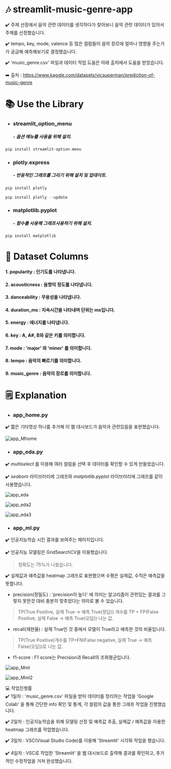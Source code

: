 # 🎶 streamlit-music-genre-app
✔️ 주제 선정에서 음악 관련 데이터를 생각하다가 찾아보니 음악 관련 데이터가 있어서 주제를 선정했습니다.

✔️ tempo, key, mode, valence 등 많은 컬럼들이 음악 장르에 얼마나 영향을 주는가가 궁금해 예측해보기로 결정했습니다.

✔️ 'music_genre.csv' 파일과 데이터 작업 도움은 아래 출처에서 도움을 받았습니다.
 
➡️ 출처 : https://www.kaggle.com/datasets/vicsuperman/prediction-of-music-genre

# 📚 Use the Library

- ### streamlit_option_menu
  ##### - 옵션 메뉴를 사용을 위해 설치.

```python
pip install streamlit-option-menu
```
- ### plotly.express
  ##### - 반응적인 그래프를 그리기 위해 설치 및 업데이트.
```python
pip install plotly

pip install plotly --update
```

- ### matplotlib.pyplot
  ##### - 함수를 사용해 그래프사용하기 위해 설치.
```python
pip install matplotlib
```

# 📄 Dataset Columns
#### 1. popularity : 인기도를 나타냅니다.

#### 2. acousticness : 음향의 정도를 나타냅니다.

#### 3. danceability : 무용성을 나타냅니다.

#### 4. duration_ms : 지속시간을 나타내며 단위는 ms입니다.

#### 5. energy : 에너지를 나타냅니다.

#### 6. key : A, A#, B와 같은 키를 의미합니다.

#### 7. mode : 'major' 와 'miner' 를 의미합니다.

#### 8. tempo : 음악의 빠르기를 의미합니다.

#### 9. music_genre : 음악의 장르를 의미합니다.

# 🗒️ Explanation
- ### app_home.py
✔️ 짧은 기타영상 하나를 추가해 이 웹 대시보드가 음악과 관련있음을 표현했습니다.  

![app_Mhome](https://user-images.githubusercontent.com/105832443/172642733-369eb1ff-725c-4a30-a573-aa45321356d0.png)

- ### app_eda.py
✔️ *multiselect* 를 이용해 여러 컬럼을 선택 후 데이터를 확인할 수 있게 만들었습니다.

✔️ *seaborn* 라이브러리에 그래프와 *matplotlib.pyplot* 라이브러리에 그래프를 같이 사용했습니다.

![app_eda](https://user-images.githubusercontent.com/105832443/172643595-ddacea7c-708a-4399-bfb0-1a5a86a8df1a.png)

![app_eda2](https://user-images.githubusercontent.com/105832443/172643620-91e807cc-a962-445d-95f3-f1b9318b9594.png)

![app_eda3](https://user-images.githubusercontent.com/105832443/172644722-366a3412-b3f1-4ea5-959f-18218507fd00.png)


- ### app_ml.py
✔️ 인공지능학습 시킨 결과를 보여주는 페이지입니다.

✔️ 인공지능 모델링은 GridSearchCV을 이용했습니다.  
> 정확도는 75%가 나왔습니다.

✔️ 실제값과 예측값을 heatmap 그래프로 표현했으며 수평은 실제값, 수직은 예측값을 뜻합니다.

- precision(정밀도) : 'precision이 높다' 에 의미는 알고리즘이 관련있는 결과를 그렇지 못한것 대비 충분히 맞추었다는 의미로 볼 수 있습니다.
> TP(True Positive, 실제 True -> 예측 True(정답)) 개수를 TP + FP(False Positive, 실제 False -> 예측 True(오답)) 나눈 값.

- recall(재현율) : 실제 True인 것 중에서 모델이 True라고 예측한 것의 비율입니다. 
> TP(True Positive)개수를 TP+FN(False negative, 실제 True -> 예측 False(오답))로 나눈 값.

- f1-score : F1 score는 Precision과 Recall의 조화평균입니다.

![app_Mml](https://user-images.githubusercontent.com/105832443/172646648-dacad3c7-294d-4fb9-bec7-68ab6c85fe9f.png)

![app_Mml2](https://user-images.githubusercontent.com/105832443/172646894-ae6db384-236a-4231-afa1-458e82537bc2.png)

💻 작업진행률  
✔️ 1일차 : 'music_genre.csv' 파일을 받아 데이터를 정리하는 작업을 'Google Colab' 을 통해 간단한 info 확인 및 통계, 각 컬럼의 값을 통한 그래프 작업을 진행했습니다.

✔️ 2일차 : 인공지능학습을 위해 모델링 선정 및 예측값 추출, 실제값 / 예측값을 이용한 heatmap 그래프를 작업했습니다.

✔️ 3일차 : VSC(Visual Studio Code)를 이용해 'Streamlit' 시각화 작업을 했습니다.

✔️ 4일차 : VSC로 작업한 'Streamlit' 을 웹 대시보드로 출력해 결과를 확인하고, 추가적인 수정작업을 거쳐 완성했습니다.
